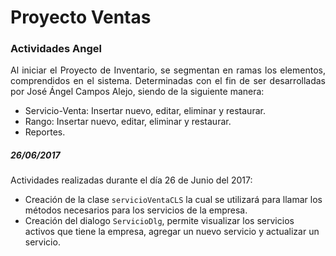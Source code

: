 <h1>Proyecto Ventas</h1>
<h3>Actividades Angel</h3>

<P style="text-align:justify;">Al iniciar el Proyecto de Inventario,   se segmentan en ramas los elementos, comprendidos en el sistema.
Determinadas con el fin de ser desarrolladas por José Ángel Campos Alejo, siendo de la siguiente manera:</P>

* Servicio-Venta: Insertar nuevo, editar, eliminar y restaurar.
* Rango: Insertar nuevo, editar, eliminar y restaurar.
* Reportes.
<h5>26/06/2017</h5>
Actividades realizadas durante el día 26 de Junio del 2017:

* Creación de la clase <code>servicioVentaCLS</code> la cual se utilizará para llamar los métodos necesarios para los servicios de la empresa.
* Creación del dialogo <code>ServicioDlg</code>, permite visualizar los servicios activos que tiene la empresa, agregar un nuevo servicio y actualizar un servicio.
